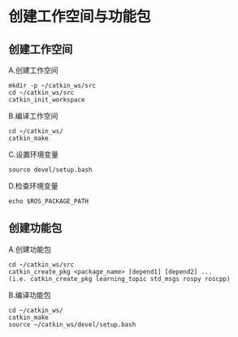 # 创建工作空间与功能包
## 创建工作空间
A.创建工作空间
```
mkdir -p ~/catkin_ws/src
cd ~/catkin_ws/src
catkin_init_workspace
```
B.编译工作空间
```
cd ~/catkin_ws/
catkin_make
```
C.设置环境变量
```
source devel/setup.bash
```
D.检查环境变量
```
echo $ROS_PACKAGE_PATH
```

## 创建功能包
A.创建功能包
```
cd ~/catkin_ws/src
catkin_create_pkg <package_name> [depend1] [depend2] ...
(i.e. catkin_create_pkg learning_topic std_msgs rospy roscpp)
```
B.编译功能包
```
cd ~/catkin_ws/
catkin_make
source ~/catkin_ws/devel/setup.bash
```